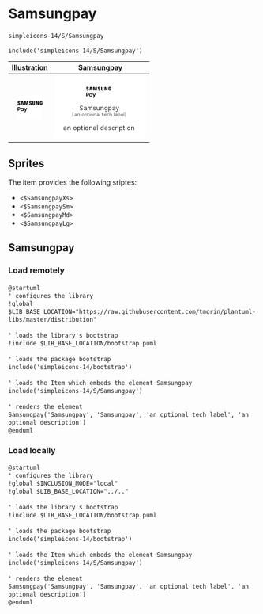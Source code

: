 # Samsungpay


```text
simpleicons-14/S/Samsungpay
```

```text
include('simpleicons-14/S/Samsungpay')
```



| Illustration | Samsungpay |
| :---: | :---: |
| ![illustration for Illustration](../../simpleicons-14/S/Samsungpay.png) | ![illustration for Samsungpay](../../simpleicons-14/S/Samsungpay.Local.png) |



## Sprites
The item provides the following sriptes:

- `<$SamsungpayXs>`
- `<$SamsungpaySm>`
- `<$SamsungpayMd>`
- `<$SamsungpayLg>`





## Samsungpay

### Load remotely
```plantuml
@startuml
' configures the library
!global $LIB_BASE_LOCATION="https://raw.githubusercontent.com/tmorin/plantuml-libs/master/distribution"

' loads the library's bootstrap
!include $LIB_BASE_LOCATION/bootstrap.puml

' loads the package bootstrap
include('simpleicons-14/bootstrap')

' loads the Item which embeds the element Samsungpay
include('simpleicons-14/S/Samsungpay')

' renders the element
Samsungpay('Samsungpay', 'Samsungpay', 'an optional tech label', 'an optional description')
@enduml
```

### Load locally
```plantuml
@startuml
' configures the library
!global $INCLUSION_MODE="local"
!global $LIB_BASE_LOCATION="../.."

' loads the library's bootstrap
!include $LIB_BASE_LOCATION/bootstrap.puml

' loads the package bootstrap
include('simpleicons-14/bootstrap')

' loads the Item which embeds the element Samsungpay
include('simpleicons-14/S/Samsungpay')

' renders the element
Samsungpay('Samsungpay', 'Samsungpay', 'an optional tech label', 'an optional description')
@enduml
```

